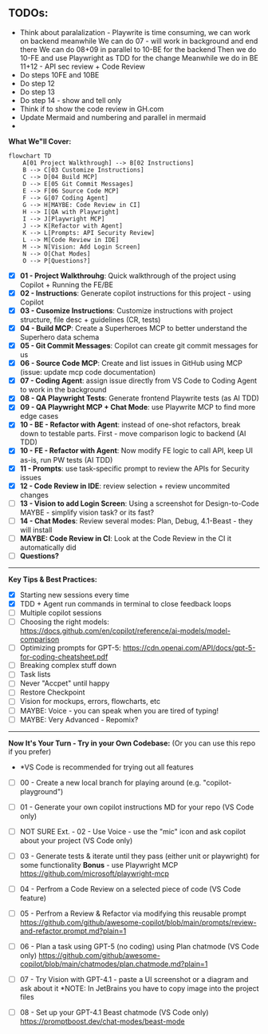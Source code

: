 ## TODOs:
- Think about paralalization - Playwrite is time consuming, we can work on backend meanwhile
We can do 07 - will work in background and end there
We can do 08+09 in parallel to 10-BE for the backend
Then we do 10-FE and use Playwright as TDD for the change
Meanwhile we do in BE 11+12 - API sec review + Code Review
- Do steps 10FE and 10BE
- Do step 12
- Do step 13
- Do step 14 - show and tell only
- Think if to show the code review in GH.com
- Update Mermaid and numbering and parallel in mermaid
- 

**What We"ll Cover:**

```mermaid
flowchart TD
	A[01 Project Walkthrough] --> B[02 Instructions]
	B --> C[03 Customize Instructions]
	C --> D[04 Build MCP]
	D --> E[05 Git Commit Messages]
	E --> F[06 Source Code MCP]
	F --> G[07 Coding Agent]
	G --> H[MAYBE: Code Review in CI]
	H --> I[QA with Playwright]
	I --> J[Playwright MCP]
	J --> K[Refactor with Agent]
	K --> L[Prompts: API Security Review]
	L --> M[Code Review in IDE]
	M --> N[Vision: Add Login Screen]
	N --> O[Chat Modes]
	O --> P[Questions?]
```
- [x] **01 - Project Walkthrouhg**: Quick walkthrough of the project using Copilot + Running the FE/BE
- [x] **02 - Instructions**: Generate copilot instructions for this project - using Copilot
- [x] **03 - Cusomize Instructions**: Customize instructions with project structure, file desc + guidelines (CR, tests)
- [x] **04 - Build MCP**: Create a Superheroes MCP to better understand the Superhero data schema
- [x] **05 - Git Commit Messages**: Copilot can create git commit messages for us
- [x] **06 - Source Code MCP**: Create and list issues in GitHub using MCP (issue: update mcp code documentation)
- [x] **07 - Coding Agent**: assign issue directly from VS Code to Coding Agent to work in the background
- [x] **08 - QA Playwright Tests**: Generate frontend Playwrite tests (as AI TDD)
- [x] **09 - QA Playwright MCP + Chat Mode**: use Playwrite MCP to find more edge cases
- [x] **10 - BE - Refactor with Agent**: instead of one-shot refactors, break down to testable parts. First - move comparison logic to backend (AI TDD)
- [x] **10 - FE - Refactor with Agent**: Now modify FE logic to call API, keep UI as-is, run PW tests (AI TDD)
- [x] **11 - Prompts**: use task-specific prompt to review the APIs for Security issues
- [x] **12 - Code Review in IDE**: review selection + review uncommited changes
- [ ] **13 - Vision to add Login Screen**: Using a screenshot for Design-to-Code
MAYBE - simplify vision task? or its fast?
- [ ] **14 - Chat Modes**: Review several modes: Plan, Debug, 4.1-Beast - they will install
- [ ] **MAYBE: Code Review in CI**: Look at the Code Review in the CI it automatically did
- [ ] **Questions?**

---

**Key Tips & Best Practices:**
- [x] Starting new sessions every time
- [x] TDD + Agent run commands in terminal to close feedback loops
- [ ] Multiple copilot sessions
- [ ] Choosing the right models: https://docs.github.com/en/copilot/reference/ai-models/model-comparison
- [ ] Optimizing prompts for GPT-5: https://cdn.openai.com/API/docs/gpt-5-for-coding-cheatsheet.pdf
- [ ] Breaking complex stuff down
- [ ] Task lists
- [ ] Never "Accpet" until happy
- [ ] Restore Checkpoint
- [ ] Vision for mockups, errors, flowcharts, etc
- [ ] MAYBE: Voice - you can speak when you are tired of typing!
- [ ] MAYBE: Very Advanced - Repomix?

---

**Now It's Your Turn - Try in your Own Codebase:**
(Or you can use this repo if you prefer)

* *VS Code is recommended for trying out all features
- [ ] 00 - Create a new local branch for playing around (e.g. "copilot-playground")
- [ ] 01 - Generate your own copilot instructions MD for your repo (VS Code only)
- [ ] NOT SURE Ext. - 02 - Use Voice - use the "mic" icon and ask copilot about your project (VS Code only)
- [ ] 03 - Generate tests & iterate until they pass (either unit or playwright) for some functionality
**Bonus** - use Playwright MCP
https://github.com/microsoft/playwright-mcp
- [ ] 04 - Perfrom a Code Review on a selected piece of code (VS Code feature)
- [ ] 05 - Perfrom a Review & Refactor via modifying this reusable prompt
https://github.com/github/awesome-copilot/blob/main/prompts/review-and-refactor.prompt.md?plain=1
- [ ] 06 - Plan a task using GPT-5 (no coding) using Plan chatmode (VS Code only)
https://github.com/github/awesome-copilot/blob/main/chatmodes/plan.chatmode.md?plain=1
- [ ] 07 - Try Vision with GPT-4.1 - paste a UI screenshot or a diagram and ask about it
*NOTE: In JetBrains you have to copy image into the project files
- [ ] 08 - Set up your GPT-4.1 Beast chatmode (VS Code only)
https://promptboost.dev/chat-modes/beast-mode 


